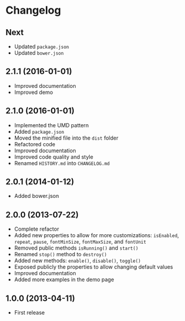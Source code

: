 # Changelog

## Next

* Updated `package.json`
* Updated `bower.json`

## 2.1.1 (2016-01-01)

* Improved documentation
* Improved demo

## 2.1.0 (2016-01-01)

* Implemented the UMD pattern
* Added `package.json`
* Moved the minified file into the `dist` folder
* Refactored code
* Improved documentation
* Improved code quality and style
* Renamed `HISTORY.md` into `CHANGELOG.md`

## 2.0.1 (2014-01-12)

* Added bower.json

## 2.0.0 (2013-07-22)

* Complete refactor
* Added new properties to allow for more customizations: `isEnabled`, `repeat`, `pause`, `fontMinSize`, `fontMaxSize`, and `fontUnit`
* Removed public methods `isRunning()` and `start()`
* Renamed `stop()` method to `destroy()`
* Added new methods: `enable()`, `disable()`, `toggle()`
* Exposed publicly the properties to allow changing default values
* Improved documentation
* Added more examples in the demo page

## 1.0.0 (2013-04-11)

* First release